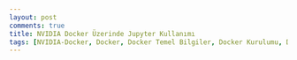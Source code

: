 ```yaml
---
layout: post
comments: true
title: NVIDIA Docker Üzerinde Jupyter Kullanımı
tags: [NVIDIA-Docker, Docker, Docker Temel Bilgiler, Docker Kurulumu, DockerFile, Deep Learning, Derin Öğrenme, Tensorflow, Jupyter]
---
```






